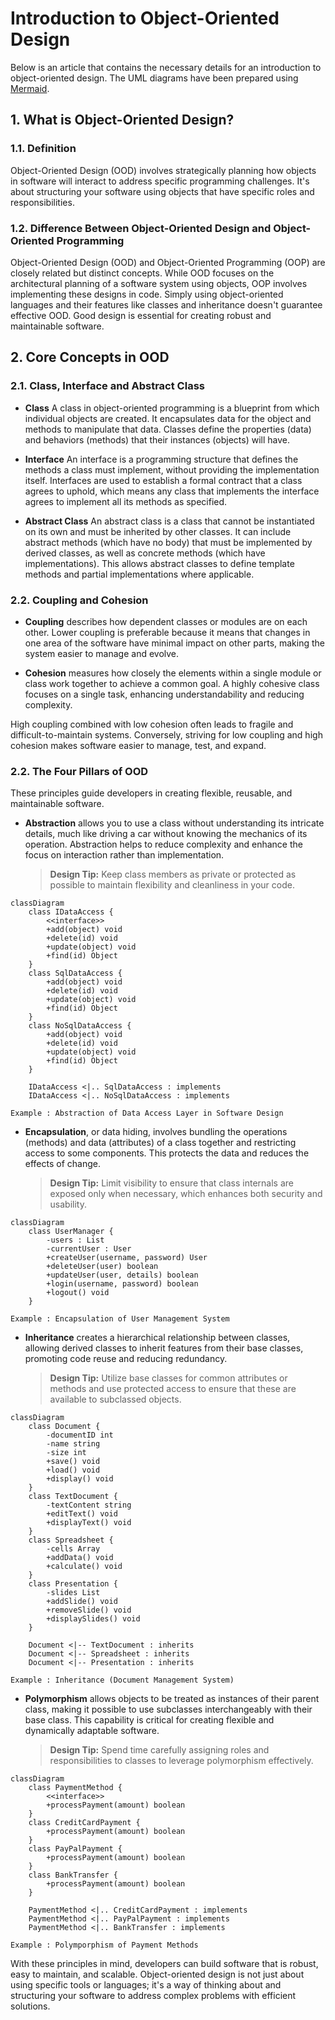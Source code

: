 
# Introduction to Object-Oriented Design

Below is an article that contains the necessary details for an introduction to object-oriented design. The UML diagrams have been prepared using [Mermaid](https://github.com/mermaid-js/mermaid).

## 1. What is Object-Oriented Design?

### 1.1. Definition
Object-Oriented Design (OOD) involves strategically planning how objects in software will interact to address specific programming challenges. It's about structuring your software using objects that have specific roles and responsibilities.

### 1.2. Difference Between Object-Oriented Design and Object-Oriented Programming
Object-Oriented Design (OOD) and Object-Oriented Programming (OOP) are closely related but distinct concepts. While OOD focuses on the architectural planning of a software system using objects, OOP involves implementing these designs in code. Simply using object-oriented languages and their features like classes and inheritance doesn't guarantee effective OOD. Good design is essential for creating robust and maintainable software.

## 2. Core Concepts in OOD

### 2.1. Class, Interface and Abstract Class
- **Class** A class in object-oriented programming is a blueprint from which individual objects are created. It encapsulates data for the object and methods to manipulate that data. Classes define the properties (data) and behaviors (methods) that their instances (objects) will have.

- **Interface** An interface is a programming structure that defines the methods a class must implement, without providing the implementation itself. Interfaces are used to establish a formal contract that a class agrees to uphold, which means any class that implements the interface agrees to implement all its methods as specified.

- **Abstract Class** An abstract class is a class that cannot be instantiated on its own and must be inherited by other classes. It can include abstract methods (which have no body) that must be implemented by derived classes, as well as concrete methods (which have implementations). This allows abstract classes to define template methods and partial implementations where applicable.

### 2.2. Coupling and Cohesion
- **Coupling** describes how dependent classes or modules are on each other. Lower coupling is preferable because it means that changes in one area of the software have minimal impact on other parts, making the system easier to manage and evolve.
  
- **Cohesion** measures how closely the elements within a single module or class work together to achieve a common goal. A highly cohesive class focuses on a single task, enhancing understandability and reducing complexity.

High coupling combined with low cohesion often leads to fragile and difficult-to-maintain systems. Conversely, striving for low coupling and high cohesion makes software easier to manage, test, and expand.

### 2.2. The Four Pillars of OOD
These principles guide developers in creating flexible, reusable, and maintainable software.

- **Abstraction** allows you to use a class without understanding its intricate details, much like driving a car without knowing the mechanics of its operation. Abstraction helps to reduce complexity and enhance the focus on interaction rather than implementation.

  > **Design Tip:** Keep class members as private or protected as possible to maintain flexibility and cleanliness in your code.

```mermaid
classDiagram
    class IDataAccess {
        <<interface>>
        +add(object) void
        +delete(id) void
        +update(object) void
        +find(id) Object
    }
    class SqlDataAccess {
        +add(object) void
        +delete(id) void
        +update(object) void
        +find(id) Object
    }
    class NoSqlDataAccess {
        +add(object) void
        +delete(id) void
        +update(object) void
        +find(id) Object
    }

    IDataAccess <|.. SqlDataAccess : implements
    IDataAccess <|.. NoSqlDataAccess : implements

Example : Abstraction of Data Access Layer in Software Design

```

- **Encapsulation**, or data hiding, involves bundling the operations (methods) and data (attributes) of a class together and restricting access to some components. This protects the data and reduces the effects of change.

  > **Design Tip:** Limit visibility to ensure that class internals are exposed only when necessary, which enhances both security and usability.

```mermaid
classDiagram
    class UserManager {
        -users : List
        -currentUser : User
        +createUser(username, password) User
        +deleteUser(user) boolean
        +updateUser(user, details) boolean
        +login(username, password) boolean
        +logout() void
    }

Example : Encapsulation of User Management System

```

- **Inheritance** creates a hierarchical relationship between classes, allowing derived classes to inherit features from their base classes, promoting code reuse and reducing redundancy.

  > **Design Tip:** Utilize base classes for common attributes or methods and use protected access to ensure that these are available to subclassed objects.

```mermaid
classDiagram
    class Document {
        -documentID int
        -name string
        -size int
        +save() void
        +load() void
        +display() void
    }
    class TextDocument {
        -textContent string
        +editText() void
        +displayText() void
    }
    class Spreadsheet {
        -cells Array
        +addData() void
        +calculate() void
    }
    class Presentation {
        -slides List
        +addSlide() void
        +removeSlide() void
        +displaySlides() void
    }

    Document <|-- TextDocument : inherits
    Document <|-- Spreadsheet : inherits
    Document <|-- Presentation : inherits

Example : Inheritance (Document Management System)
```

- **Polymorphism** allows objects to be treated as instances of their parent class, making it possible to use subclasses interchangeably with their base class. This capability is critical for creating flexible and dynamically adaptable software.

  > **Design Tip:** Spend time carefully assigning roles and responsibilities to classes to leverage polymorphism effectively.

```mermaid
classDiagram
    class PaymentMethod {
        <<interface>>
        +processPayment(amount) boolean
    }
    class CreditCardPayment {
        +processPayment(amount) boolean
    }
    class PayPalPayment {
        +processPayment(amount) boolean
    }
    class BankTransfer {
        +processPayment(amount) boolean
    }

    PaymentMethod <|.. CreditCardPayment : implements
    PaymentMethod <|.. PayPalPayment : implements
    PaymentMethod <|.. BankTransfer : implements

Example : Polymporphism of Payment Methods
```

With these principles in mind, developers can build software that is robust, easy to maintain, and scalable. Object-oriented design is not just about using specific tools or languages; it's a way of thinking about and structuring your software to address complex problems with efficient solutions.

